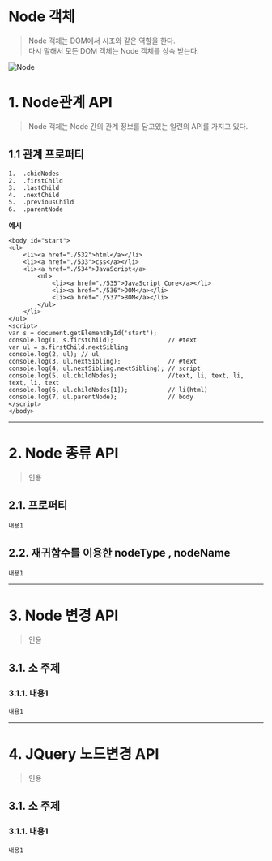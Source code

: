 Node 객체
=======================
> Node 객체는 DOM에서 시조와 같은 역할을 한다.  
> 다시 말해서 모든 DOM 객체는 Node 객체를 상속 받는다.  

![Node](https://user-images.githubusercontent.com/50267433/62005180-4db70300-b16a-11e9-8450-4ac7ebb0460e.png)

# 1. Node관계 API
> Node 객체는 Node 간의 관계 정보를 담고있는 일련의 API를 가지고 있다.
## 1.1 관계 프로퍼티
```
1.  .chidNodes
2.  .firstChild
3.  .lastChild
4.  .nextChild
5.  .previousChild
6.  .parentNode
```
**예시**  
```
<body id="start">
<ul>
    <li><a href="./532">html</a></li> 
    <li><a href="./533">css</a></li>
    <li><a href="./534">JavaScript</a>
        <ul>
            <li><a href="./535">JavaScript Core</a></li>
            <li><a href="./536">DOM</a></li>
            <li><a href="./537">BOM</a></li>
        </ul>
    </li>
</ul>
<script>
var s = document.getElementById('start');
console.log(1, s.firstChild);               // #text
var ul = s.firstChild.nextSibling
console.log(2, ul); // ul
console.log(3, ul.nextSibling);             // #text
console.log(4, ul.nextSibling.nextSibling); // script
console.log(5, ul.childNodes);              //text, li, text, li, text, li, text
console.log(6, ul.childNodes[1]);           // li(html)
console.log(7, ul.parentNode);              // body
</script>
</body>
```

***
# 2. Node 종류 API
> 인용
## 2.1. 프로퍼티
```
내용1
```   
## 2.2. 재귀함수를 이용한 nodeType , nodeName
```
내용1
```   


***
# 3. Node 변경 API
> 인용
## 3.1. 소 주제
### 3.1.1. 내용1
```
내용1
```

***
# 4. JQuery 노드변경 API
> 인용
## 3.1. 소 주제
### 3.1.1. 내용1
```
내용1
```
